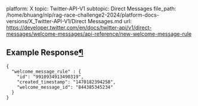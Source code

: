 platform: X
topic: Twitter-API-V1
subtopic: Direct Messages
file_path: /home/bhuang/nlp/rag-race-challenge2-2024/platform-docs-versions/X_Twitter-API-V1/Direct Messages.md
url: https://developer.twitter.com/en/docs/twitter-api/v1/direct-messages/welcome-messages/api-reference/new-welcome-message-rule

## Example Response[¶](#example-response "Permalink to this headline")

    {
      "welcome_message_rule" : {
        "id": "9910934913490319",
        "created_timestamp": "1470182394258",
        "welcome_message_id": "844385345234"
      }
    }